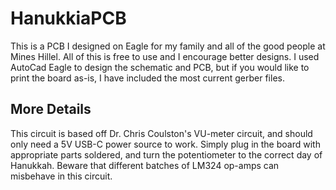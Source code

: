 # HanukkiaPCB
This is a PCB I designed on Eagle for my family and all of the good people at Mines Hillel. All of this is free to use and I encourage better designs. I used AutoCad Eagle to design the schematic and PCB, but if you would like to print the board as-is, I have included the most current gerber files.

## More Details
This circuit is based off Dr. Chris Coulston's VU-meter circuit, and should only need a 5V USB-C power source to work. Simply plug in the board with appropriate parts soldered, and turn the potentiometer to the correct day of Hanukkah. Beware that different batches of LM324 op-amps can misbehave in this circuit. 
